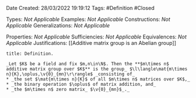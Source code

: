 <br />
<br />

Date Created: 28/03/2022 19:19:12
Tags: #Definition #Closed

Types: _Not Applicable_
Examples: _Not Applicable_
Constructions: _Not Applicable_
Generalizations: _Not Applicable_

Properties: _Not Applicable_
Sufficiencies: _Not Applicable_
Equivalences: _Not Applicable_
Justifications: [[Additive matrix group is an Abelian group]]

``` ad-Definition
title: Definition.

_Let $K$ be a field and fix $m,n\in\N$. Then the **$m\times n$ additive matrix group over $K$** is the group_ $\l\langle\mat{m\times n}{K},\oplus,\v{0}_{mn}\r\rangle$ _consisting of_
* _the set $\mat{m\times n}{K}$ of all $m\times n$ matrices over $K$,_
* _the binary operation $\oplus$ of matrix addition, and_
* _the $m\times n$ zero matrix_ $\v{0}_{mn}$_._

```
